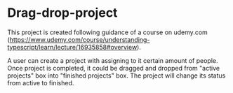# Drag-drop-project

This project is created following guidance of a course on udemy.com (https://www.udemy.com/course/understanding-typescript/learn/lecture/16935858#overview).

A user can create a project with assigning to it certain amount of people. Once project is completed, it could be dragged and dropped from "active projects" box into "finished projects" box. The project will change its status from active to finished.
